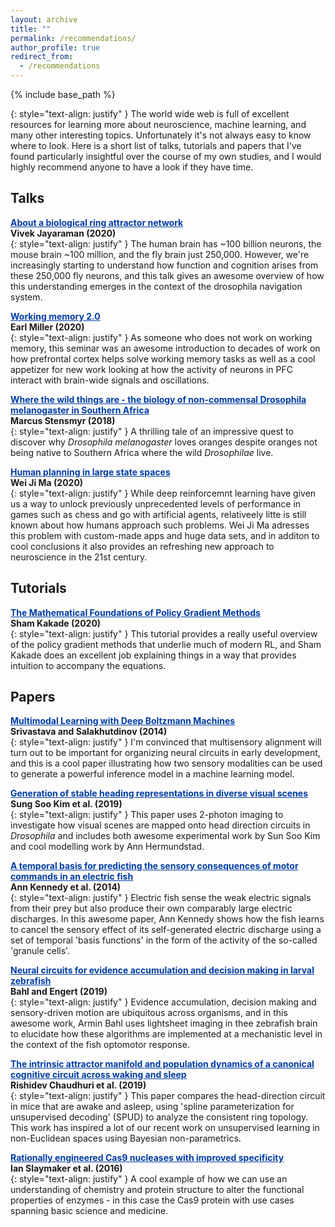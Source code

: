 ```yaml
---
layout: archive
title: ""
permalink: /recommendations/
author_profile: true
redirect_from:
  - /recommendations
---
```


{% include base_path %}

<head>
<style>
a.rec:link {
  color: #003CA4;
  background-color: transparent;
  text-decoration: underline;
  font-weight:bold;
}
a.rec:visited {
  color: #003CA4;
  background-color: transparent;
  text-decoration: underline;
  font-weight:bold;
}
</style>
</head>

{: style="text-align: justify" }
The world wide web is full of excellent resources for learning more about neuroscience, machine learning, and many other interesting topics.
Unfortunately it's not always easy to know where to look.
Here is a short list of talks, tutorials and papers that I've found particularly insightful over the course of my own studies, and I would highly recommend anyone to have a look if they have time.

## Talks

<a class="rec" href="https://www.youtube.com/watch?v=E29uad2FUVE&t=280s">About a biological ring attractor network</a><br>
<b>Vivek Jayaraman (2020)</b><br>
{: style="text-align: justify" }
The human brain has ~100 billion neurons, the mouse brain ~100 million, and the fly brain just 250,000. However, we're increasingly starting to understand how function and cognition arises from these 250,000 fly neurons, and this talk gives an awesome overview of how this understanding emerges in the context of the drosophila navigation system.

<a class="rec" href="https://bcs.mit.edu/news-events/media/seminar-earl-miller-working-memory-20">Working memory 2.0</a><br>
<b>Earl Miller (2020)</b><br>
{: style="text-align: justify" }
As someone who does not work on working memory, this seminar was an awesome introduction to decades of work on how prefrontal cortex helps solve working memory tasks as well as a cool appetizer for new work looking at how the activity of neurons in PFC interact with brain-wide signals and oscillations.

<a class="rec" href="http://online.kitp.ucsb.edu/online/snav18/stensmyr/">Where the wild things are - the biology of non-commensal Drosophila melanogaster in Southern Africa</a><br>
<b>Marcus Stensmyr (2018)</b><br>
{: style="text-align: justify" }
A thrilling tale of an impressive quest to discover why <i>Drosophila melanogaster</i> loves oranges despite oranges not being native to Southern Africa where the wild <i>Drosophilae</i> live.

<a class="rec" href="https://www.youtube.com/watch?v=55Wse17mXwQ&t=2851s">Human planning in large state spaces</a><br>
<b>Wei Ji Ma (2020)</b><br>
{: style="text-align: justify" }
While deep reinforcemnt learning have given us a way to unlock previously unprecedented levels of performance in games such as chess and go with artificial agents, relativeely litte is still known about how humans approach such problems. Wei Ji Ma adresses this problem with custom-made apps and huge data sets, and in additon to cool conclusions it also provides an refreshing new approach to neuroscience in the 21st century.

## Tutorials

<a class="rec" href="http://statisticalml.stat.columbia.edu/event/tutorials-on-reinforcement-learning/">The Mathematical Foundations of Policy Gradient Methods</a><br>
<b>Sham Kakade (2020)</b><br>
{: style="text-align: justify" }
This tutorial provides a really useful overview of the policy gradient methods that underlie much of modern RL, and Sham Kakade does an excellent job explaining things in a way that provides intuition to accompany the equations.

## Papers

<a class="rec" href="http://jmlr.org/papers/volume15/srivastava14b/srivastava14b.pdf">Multimodal Learning with Deep Boltzmann Machines</a><br>
<b>Srivastava and Salakhutdinov (2014)</b><br>
{: style="text-align: justify" }
I'm convinced that multisensory alignment will turn out to be important for organizing neural circuits in early development, and this is a cool paper illustrating how two sensory modalities can be used to generate a powerful inference model in a machine learning model.

<a class="rec" href="https://www.nature.com/articles/s41586-019-1767-1">Generation of stable heading representations in diverse visual scenes</a><br>
<b>Sung Soo Kim et al. (2019)</b><br>
{: style="text-align: justify" }
This paper uses 2-photon imaging to investigate how visual scenes are mapped onto head direction circuits in <i>Drosophila</i> and includes both awesome experimental work by Sun Soo Kim and cool modelling work by Ann Hermundstad.

<a class="rec" href="https://www.nature.com/articles/nn.3650">A temporal basis for predicting the sensory consequences of motor commands in an electric fish</a><br>
<b>Ann Kennedy et al. (2014)</b><br>
{: style="text-align: justify" }
Electric fish sense the weak electric signals from their prey but also produce their own comparably large electric discharges. In this awesome paper, Ann Kennedy shows how the fish learns to cancel the sensory effect of its self-generated electric discharge using a set of temporal 'basis functions' in the form of the activity of the so-called 'granule cells'.

<a class="rec" href="https://www.nature.com/articles/s41593-019-0534-9">Neural circuits for evidence accumulation and decision making in larval zebrafish</a><br>
<b>Bahl and Engert (2019)</b><br>
{: style="text-align: justify" }
Evidence accumulation, decision making and sensory-driven motion are ubiquitous across organisms, and in this awesome work, Armin Bahl uses lightsheet imaging in thee zebrafish brain to elucidate how these algorithms are implemented at a mechanistic level in the context of the fish optomotor response.

<a class="rec" href="https://www.nature.com/articles/s41593-019-0460-x">The intrinsic attractor manifold and population dynamics of a canonical cognitive circuit across waking and sleep</a><br>
<b>Rishidev Chaudhuri et al. (2019)</b><br>
{: style="text-align: justify" }
This paper compares the head-direction circuit in mice that are awake and asleep, using 'spline parameterization for unsupervised decoding' (SPUD) to analyze the consistent ring topology.
This work has inspired a lot of our recent work on unsupervised learning in non-Euclidean spaces using Bayesian non-parametrics.

<a class="rec" href="https://science.sciencemag.org/content/351/6268/84">Rationally engineered Cas9 nucleases with improved specificity</a><br>
<b>Ian Slaymaker et al. (2016)</b><br>
{: style="text-align: justify" }
A cool example of how we can use an understanding of chemistry and protein structure to alter the functional properties of enzymes - in this case the Cas9 protein with use cases spanning basic science and medicine.

